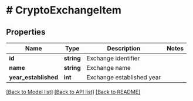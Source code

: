# # CryptoExchangeItem

## Properties

Name | Type | Description | Notes
------------ | ------------- | ------------- | -------------
**id** | **string** | Exchange identifier |
**name** | **string** | Exchange name |
**year_established** | **int** | Exchange established year |

[[Back to Model list]](../../README.md#models) [[Back to API list]](../../README.md#endpoints) [[Back to README]](../../README.md)
